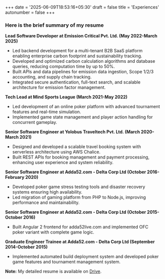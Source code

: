 +++
date = '2025-06-09T18:53:16+05:30'
draft = false
title = 'Experiences'
autonumber = false
+++

### Here is the brief summary of my resume

**Lead Software Developer at Emission Critical Pvt. Ltd. (May 2022-March 2025)**
- Led backend development for a multi-tenant B2B SaaS platform enabling enterprise carbon footprint and sustainability tracking.
- Developed and optimized carbon calculation algorithms and database queries, reducing computation time by up to 50%.
- Built APIs and data pipelines for emission data ingestion, Scope 1/2/3 accounting, and supply chain tracking.
- Integrated secure authentication, full-text search, and scalable architecture for emission factor management.


**Tech Lead at Mind Sports League (March 2021-May 2022)**
- Led development of an online poker platform with advanced tournament features and real-time simulation.
- Implemented game state management and player action handling for concurrent gameplay.


**Senior Software Engineer at Yolobus Traveltech Pvt. Ltd. (March 2020-March 2021)**
- Designed and developed a scalable travel booking system with serverless architecture using AWS Chalice.
- Built REST APIs for booking management and payment processing, enhancing user experience and system reliability.


**Senior Software Engineer at Adda52.com - Delta Corp Ltd (October 2016-February 2020)**
- Developed poker game stress testing tools and disaster recovery systems ensuring high availability.
- Led migration of gaming platform from PHP to Node.js, improving performance and maintainability.


**Senior Software Engineer at Adda52.com - Delta Corp Ltd (October 2015-October 2016)**
- Built Angular 2 frontend for adda52live.com and implemented OFC poker variant with complete game logic.


**Graduate Engineer Trainee at Adda52.com - Delta Corp Ltd (September 2014-October 2015)**
- Implemented automated build deployment system and developed poker game features and tournament management system.

**Note:** My detailed resume is available on [Drive](https://drive.google.com/file/d/11VADCUZrHJzU2U8J5Y5lJmXiOUVLUhDG/view?usp=sharing).